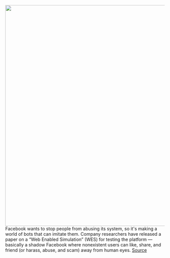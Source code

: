 <img src='https://cdn.vox-cdn.com/thumbor/AJjW5K_qnb3srtljKLckZd2uv5M=/0x0:2040x1360/1200x800/filters:focal(857x517:1183x843)/cdn.vox-cdn.com/uploads/chorus_image/image/66656569/wjoel_180319_2394_facebook_006.0.0.jpg' width='700px' /><br/>
Facebook wants to stop people from abusing its system, so it's making a world of bots that can imitate them. Company researchers have released a paper on a “Web Enabled Simulation” (WES) for testing the platform — basically a shadow Facebook where nonexistent users can like, share, and friend (or harass, abuse, and scam) away from human eyes.
<a href='https://www.theverge.com/2020/4/15/21221992/facebook-wes-simulation-research-paper-bots-scammers-new-feature'> Source <a/>